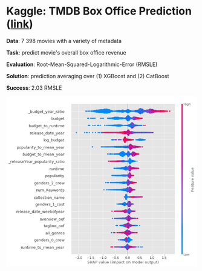 # Kaggle: TMDB Box Office Prediction ([link](https://www.kaggle.com/c/tmdb-box-office-prediction))

__Data__: 7 398 movies with a variety of metadata

__Task__: predict movie's overall box office revenue

__Evaluation__: Root-Mean-Squared-Logarithmic-Error (RMSLE)

__Solution__: prediction averaging over (1) XGBoost and (2) CatBoost

__Success__: 2.03 RMSLE

![](shap_summary.png)
